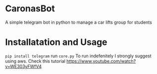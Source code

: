 # CaronasBot
A simple telegram bot in python to manage a car lifts group for students

# Installatation and Usage

`pip install telegram`
 run `core.py`
To run indefenitely I strongly suggest using aws. Check this tutorial https://www.youtube.com/watch?v=WE303yFWfV4
